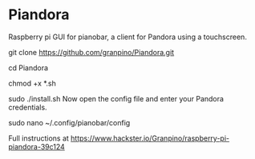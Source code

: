 # Piandora
Raspberry pi GUI for pianobar, a client for Pandora using a touchscreen.

git clone https://github.com/granpino/Piandora.git

cd Piandora

chmod +x *.sh

sudo ./install.sh
Now open the config file and enter your Pandora credentials.

sudo nano ~/.config/pianobar/config

Full instructions at https://www.hackster.io/Granpino/raspberry-pi-piandora-39c124
